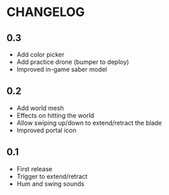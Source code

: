 # CHANGELOG

## 0.3

 - Add color picker
 - Add practice drone (bumper to deploy)
 - Improved in-game saber model

## 0.2

 - Add world mesh
 - Effects on hitting the world
 - Allow swiping up/down to extend/retract the blade
 - Improved portal icon

## 0.1

 - First release
 - Trigger to extend/retract
 - Hum and swing sounds